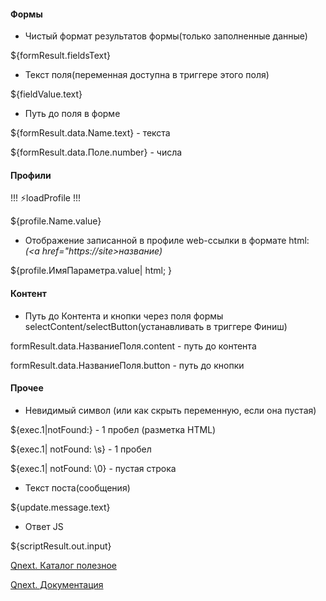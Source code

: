 

#### Формы
* Чистый формат результатов формы(только заполненные данные)

${formResult.fieldsText} 
* Текст поля(переменная доступна в триггере этого поля) 

${fieldValue.text}
* Путь до поля в форме

${formResult.data.Name.text} - текста 

${formResult.data.Поле.number} - числа 


#### Профили 

!!! ⚡️loadProfile !!!

${profile.Name.value} 
* Отображение записанной в профиле web-ссылки в формате html:
 _(<a href="https://site>название</a>)_

${profile.ИмяПараметра.value| html; } 


#### Контент
* Путь до Контента и кнопки через поля формы selectContent/selectButton(устанавливать в триггере Финиш)

formResult.data.НазваниеПоля.content - путь до контента

formResult.data.НазваниеПоля.button - путь до кнопки 




#### Прочее
* Невидимый символ (или как скрыть переменную, если она пустая)

${exec.1|notFound:&#8288;} - 1 пробел (разметка HTML)

${exec.1| notFound: \s} - 1 пробел

${exec.1| notFound: \0} - пустая строка
* Текст поста(сообщения) 

${update.message.text}
* Ответ JS 

${scriptResult.out.input}



[Qnext. Каталог полезное](/ph/QNext-admin-lifehack-06-13)

[Qnext. Документация](/ph/QNext-admin-documentation-05-08)

